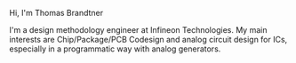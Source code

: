 Hi, I'm Thomas Brandtner

I'm a design methodology engineer at Infineon Technologies.
My main interests are Chip/Package/PCB Codesign and analog circuit design for ICs, especially in a programmatic way with analog generators.


<!---
tbrandtner/tbrandtner is a ✨ special ✨ repository because its `README.md` (this file) appears on your GitHub profile.
You can click the Preview link to take a look at your changes.
--->
